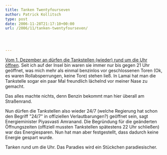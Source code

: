 ```yaml
---
title: Tanken Twentyfourseven
author: Patrick Kollitsch
type: post
date: 2006-11-28T21:17:10+00:00
url: /2006/11/tanken-twentyfourseven/




---
```

[Vom 1. Dezember an dürfen die Tankstellen (wieder) rund um die Uhr öffnen][1]. Seit ich auf der Insel bin waren sie immer nur bis gegen 21 Uhr geöffnet, was mich mehr als einmal benzinlos vor geschlossenen Toren (Ok, es waren Rollabsperrungen, keine Tore) stehen ließ. In Lamai hat man die Tankstelle sogar ein paar Mal freundlich lächelnd vor meiner Nase zu gemacht. 

Das alles machte nichts, denn Benzin bekommt man hier überall am Straßenrand. 

Nun dürfen die Tankstellen also wieder 24/7 (welche Regierung hat schon den Begriff "24/7" in offiziellen Verlautbarungen?) geöffnet sein, sagt Energieminister Piyasvasti Amranand. Die Begründung für die geänderten Öffnungszeiten (offiziell mussten Tankstellen spätestens 22 Uhr schließen) war das Energiesparen. Nun hat man aber festgestellt, dass dadurch keine Energie gespart wurde.

Tanken rund um die Uhr. Das Paradies wird ein Stückchen paradiesischer.

 [1]: http://etna.mcot.net/query.php?nid=26243
